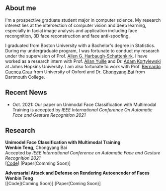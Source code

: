 ## About me

I'm a prospective graduate student major in computer science. My research interest lies at the intersection of computer vision and deep learning, especially in facial image analysis and application including face recongnition, 3D face reconstruction and face anti-spoofing. 

I graduated from Boston University with a Bachelor's degree in Statistics. During my undergraduate program, I was fortunate to conduct my research under the supervision of Prof. [Allen G. Harbaugh-Schattenkirk](http://www.longwood.edu/directory/profile/harbaughaglongwoodedu/). I have worked as a research intern with Prof. [Allan Yuille](https://www.cs.jhu.edu/~ayuille/) and Dr. [Adam Kortylewski](https://adamkortylewski.com/) at Johns Hopkins University. I am also fortunate to work with Prof. [Bernardo Cuenca Grau](https://www.cs.ox.ac.uk/people/bernardo.cuencagrau/) from University of Oxford and Dr. [Chongyang Bai](https://www.cs.dartmouth.edu/~cy/) from Dartmouth College.

## Recent News

- Oct. 2021: Our paper on Unimodal Face Classification with Multimodal Training is accepted by _IEEE International Conference On Automatic Face and Gesture Recognition 2021_

## Research

**Unimodel Face Classification with Multimodal Training**
<br>**Wenbin Teng**, Chongyang Bai <br> Accepted by _IEEE International Conference on Automatic Face and Gesture Recognition 2021_
<br>\[[Code](https://github.com/wbteng9526/mtut_fr)\] \[Paper(Comming Soon)\]


**Adversarial Attack and Defense on Rendering Autoencoder of Faces**
<br>**Wenbin Teng**
<br>\[[Code](Coming Soon)\] \[Paper(Coming Soon)\]
